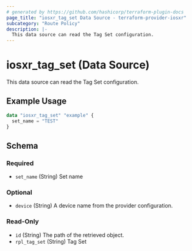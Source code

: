 ```yaml
---
# generated by https://github.com/hashicorp/terraform-plugin-docs
page_title: "iosxr_tag_set Data Source - terraform-provider-iosxr"
subcategory: "Route Policy"
description: |-
  This data source can read the Tag Set configuration.
---
```


# iosxr_tag_set (Data Source)

This data source can read the Tag Set configuration.

## Example Usage

```terraform
data "iosxr_tag_set" "example" {
  set_name = "TEST"
}
```

<!-- schema generated by tfplugindocs -->
## Schema

### Required

- `set_name` (String) Set name

### Optional

- `device` (String) A device name from the provider configuration.

### Read-Only

- `id` (String) The path of the retrieved object.
- `rpl_tag_set` (String) Tag Set
